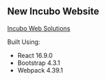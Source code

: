 ## New Incubo Website

[Incubo Web Solutions](https://www.incubo.ca/)

Built Using:

* React 16.9.0
* Bootstrap 4.3.1
* Webpack 4.39.1